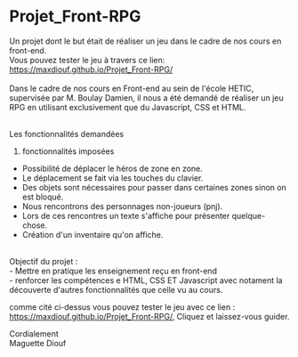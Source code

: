 # Projet_Front-RPG
Un projet dont le but était de réaliser un jeu dans le cadre de nos cours  en front-end. <br>
 Vous pouvez tester le jeu à travers ce lien:  https://maxdiouf.github.io/Projet_Front-RPG/
<br>
<br>
Dans le cadre de nos cours en Front-end au sein de l'école HETIC, supervisée par M. Boulay Damien, il nous a été demandé de réaliser un jeu RPG en utilisant exclusivement que du Javascript, CSS et HTML.

<br>
Les fonctionnalités demandées
<br>

1. fonctionnalités imposées

- Possibilité de déplacer le héros de zone en zone.<br>
- Le déplacement se fait via les touches du clavier.<br>
- Des objets sont nécessaires pour passer dans certaines zones sinon on est bloqué.<br>
- Nous rencontrons des personnages non-joueurs (pnj).<br>
- Lors de ces rencontres un texte s'affiche pour présenter quelque-chose.<br>
- Création d'un inventaire qu'on affiche.<br>
<br>
Objectif du projet : <br>
- Mettre en pratique les enseignement reçu en front-end <br>
- renforcer les compétences e HTML, CSS ET Javascript avec notament la découverte d'autres fonctionnalités que celle vu au cours.<br>

comme cité ci-dessus vous pouvez tester le jeu avec ce lien : https://maxdiouf.github.io/Projet_Front-RPG/, Cliquez et laissez-vous guider. <br>

Cordialement <br>
Maguette Diouf

